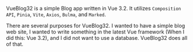 VueBlog32 is a simple Blog app written in Vue 3.2. It utilizes `Composition API`, `Pinia`, `Vite`, `Axios`, `Bulma`, and `Marked`.

There are several purposes for VueBlog32. I wanted to have a simple blog web site, I wanted to write something in the latest Vue framework (When I did this: Vue 3.2), and I did not want to use a database. VueBlog32 does all of that.
